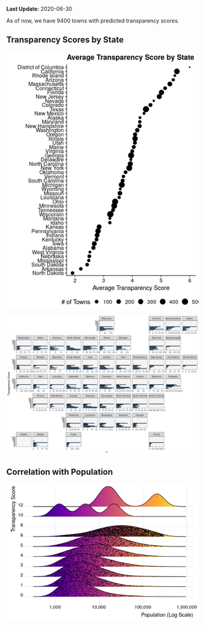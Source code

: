**Last Update**: 2020-06-30

As of now, we have 9400 towns with predicted transparency scores.

## Transparency Scores by State

![](transparency_scores_descriptive_files/figure-gfm/transparency_state-1.png)<!-- -->

![](transparency_scores_descriptive_files/figure-gfm/state_map-1.png)<!-- -->

## Correlation with Population

![](transparency_scores_descriptive_files/figure-gfm/census_pop-1.png)<!-- -->
